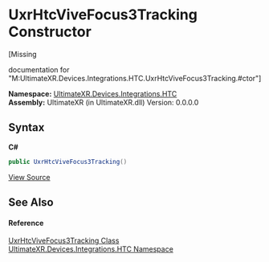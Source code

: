 # UxrHtcViveFocus3Tracking Constructor 
 

\[Missing <summary> documentation for "M:UltimateXR.Devices.Integrations.HTC.UxrHtcViveFocus3Tracking.#ctor"\]

**Namespace:**&nbsp;<a href="N_UltimateXR_Devices_Integrations_HTC">UltimateXR.Devices.Integrations.HTC</a><br />**Assembly:**&nbsp;UltimateXR (in UltimateXR.dll) Version: 0.0.0.0

## Syntax

**C#**<br />
``` C#
public UxrHtcViveFocus3Tracking()
```

<a href="UltimateXR/Scripts/Devices/Integrations/HTC/UxrHtcViveFocus3Tracking.cs" rel="noopener noreferrer" title="View the source code">View Source</a><br />

## See Also


#### Reference
<a href="T_UltimateXR_Devices_Integrations_HTC_UxrHtcViveFocus3Tracking">UxrHtcViveFocus3Tracking Class</a><br /><a href="N_UltimateXR_Devices_Integrations_HTC">UltimateXR.Devices.Integrations.HTC Namespace</a><br />